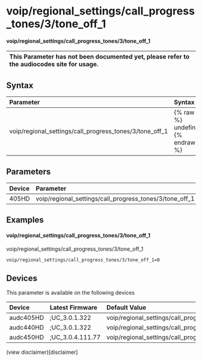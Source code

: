 ﻿---
description: voip/regional_settings/call_progress_tones/3/tone_off_1
search: false
---

# voip/regional_settings/call_progress_tones/3/tone_off_1

#### voip/regional_settings/call_progress_tones/3/tone_off_1


| This Parameter has not been documented yet, please refer to the audiocodes site for usage.  |
| :--- |

## Syntax
| Parameter | Syntax |
| :--- | :--- |
|voip/regional_settings/call_progress_tones/3/tone_off_1 | {% raw %} undefined {% endraw %} |

## Parameters
|Device|Parameter|value|Description|
|:---|:---|:---|:---|
| 405HD | voip/regional_settings/call_progress_tones/3/tone_off_1 |  |  |

## Examples
#### voip/regional_settings/call_progress_tones/3/tone_off_1

voip/regional_settings/call_progress_tones/3/tone_off_1

```
voip/regional_settings/call_progress_tones/3/tone_off_1=0
```

## Devices
This parameter is available on the following devices

| Device | Latest Firmware | Default Value |
|:---|:---|:---|
| audc405HD | ;UC_3.0.1.322 | voip/regional_settings/call_progress_tones/3/tone_off_1=0 
| audc440HD | ;UC_3.0.1.322 | voip/regional_settings/call_progress_tones/3/tone_off_1=0 
| audc450HD | ;UC_3.0.4.111.77 | voip/regional_settings/call_progress_tones/3/tone_off_1=0 

(view disclaimer)[disclaimer]
